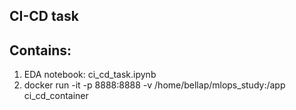 ## CI-CD task
## Contains:
1. EDA notebook: ci_cd_task.ipynb
2. docker run -it -p 8888:8888 -v /home/bellap/mlops_study:/app ci_cd_container
